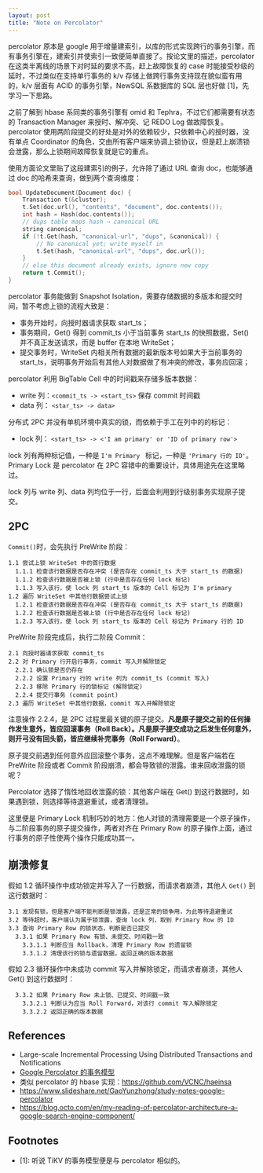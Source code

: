 ```yaml
---
layout: post
title: "Note on Percolator"
---
```


percolator 原本是 google 用于增量建索引，以库的形式实现跨行的事务引擎，而有事务引擎在，建索引并使索引一致便简单直接了。按论文里的描述，percolator 在这类半离线的场景下对时延的要求不高，赶上故障恢复的 case 时能接受秒级的延时，不过类似在支持单行事务的 k/v 存储上做跨行事务支持现在貌似蛮有用的，k/v 层面有 ACID 的事务引擎，NewSQL 系数据库的 SQL 层也好做 \[1]，先学习一下思路。

之前了解到 hbase 系同类的事务引擎有 omid 和 Tephra，不过它们都需要有状态的 Transaction Manager 来授时、解冲突、记 REDO Log 做故障恢复。percolator 使用两阶段提交的好处是对外的依赖较少，只依赖中心的授时器，没有单点 Coordinator 的角色，交由所有客户端来协调上锁协议，但是赶上崩溃锁会泄露，那么上锁期间故障恢复就是它的重点。

使用方面论文里贴了这段建索引的例子，允许除了通过 URL 查询 doc，也能够通过 doc 的哈希来查询，做到两个查询维度：

```C++
bool UpdateDocument(Document doc) {
	Transaction t(&cluster);
	t.Set(doc.url(), "contents", "document", doc.contents()); 
	int hash = Hash(doc.contents());
	// dups table maps hash → canonical URL
	string canonical;
	if (!t.Get(hash, "canonical-url", "dups", &canonical)) {
		// No canonical yet; write myself in
		t.Set(hash, "canonical-url", "dups", doc.url());
	}
	// else this document already exists, ignore new copy
	return t.Commit();
}
```

percolator 事务能做到 Snapshot Isolation，需要存储数据的多版本和提交时间，暂不考虑上锁的流程大致是：

- 事务开始时，向授时器请求获取 start_ts；
- 事务期间，Get() 得到 commit_ts 小于当前事务 start_ts 的快照数据，Set() 并不真正发送请求，而是 buffer 在本地 WriteSet；
- 提交事务时，WriteSet 内相关所有数据的最新版本号如果大于当前事务的 start_ts，说明事务开始后有其他人对数据做了有冲突的修改，事务应回滚；

percolator 利用 BigTable Cell 中的时间戳来存储多版本数据：

- write 列：`<commit_ts -> <start_ts>` 保存 commit 时间戳
- data 列： `<star_ts> -> data>`

分布式 2PC 并没有单机环境中真实的锁，而依赖于手工在列中的的标记：

- lock 列： `<start_ts> -> <'I am primary' or 'ID of primary row'>`

lock 列有两种标记值，一种是 `I'm Primary ` 标记，一种是 `'Primary 行的 ID'`。Primary Lock 是 percolator 在 2PC 容错中的重要设计，具体用途先在这里略过。

lock 列与 write 列、data 列均位于一行，后面会利用到行级别事务实现原子提交。

## 2PC

`Commit()`时，会先执行 PreWrite 阶段：

```
1.1 尝试上锁 WriteSet 中的首行数据
  1.1.1 检查该行数据是否存在冲突 (是否存在 commit_ts 大于 start_ts 的数据)
  1.1.2 检查该行数据是否被上锁 (行中是否存在任何 lock 标记)
  1.1.3 写入该行，使 lock 列 start_ts 版本的 Cell 标记为 I'm primary
1.2 遍历 WriteSet 中其他行数据尝试上锁
  1.2.1 检查该行数据是否存在冲突 (是否存在 commit_ts 大于 start_ts 的数据)
  1.2.2 检查该行数据是否被上锁 (行中是否存在任何 lock 标记)
  1.2.3 写入该行，使 lock 列 start_ts 版本的 Cell 标记为 Primary 行的 ID
```

PreWrite 阶段完成后，执行二阶段 Commit：

```
2.1 向授时器请求获取 commit_ts
2.2 对 Primary 行开启行事务，commit 写入并解除锁定
  2.2.1 确认锁是否仍存在
  2.2.2 设置 Primary 行的 write 列为 commit_ts (commit 写入)
  2.2.3 移除 Primary 行的锁标记 (解除锁定)
  2.2.4 提交行事务 (commit point)
2.3 遍历 WriteSet 中其他行数据，commit 写入并解除锁定
```

注意操作 2.2.4，是 2PC 过程里最关键的原子提交。**凡是原子提交之前的任何操作发生意外，皆应回滚事务（Roll Back）。凡是原子提交成功之后发生任何意外，则开弓没有回头箭，皆应继续补完事务（Roll Forward）**。

原子提交前遇到任何意外应回滚整个事务，这点不难理解。但是客户端若在 PreWrite 阶段或者 Commit 阶段崩溃，都会导致锁的泄露。谁来回收泄露的锁呢？

Percolator 选择了惰性地回收泄露的锁：其他客户端在 Get() 到这行数据时，如果遇到锁，则选择等待退避重试，或者清理锁。

这里便是 Primary Lock 机制巧妙的地方：他人对锁的清理需要是一个原子操作，与二阶段事务的原子提交操作，两者对齐在 Primary Row 的原子操作上面，通过行事务的原子性使两个操作只能成功其一。

## 崩溃修复

假如 1.2 循环操作中成功锁定并写入了一行数据，而请求者崩溃，其他人 `Get()` 到这行数据时：

```
3.1 发现有锁，但是客户端不能判断是锁泄露，还是正常的锁争用，为此等待退避重试
3.2 等待超时，客户端认为属于锁泄露，查询 lock 列，取到 Primary Row 的 ID
3.3 查询 Primary Row 的锁状态，判断是否已提交
  3.3.1 如果 Primary Row 有锁、未提交、时间戳一致
    3.3.1.1 判断应当 Rollback，清理 Primary Row 的遗留锁
    3.3.1.2 清理该行的锁与遗留数据，返回正确的版本数据
```

假如 2.3 循环操作中未成功 commit 写入并解除锁定，而请求者崩溃，其他人 Get() 到这行数据时：

```
  3.3.2 如果 Primary Row 未上锁、已提交、时间戳一致
    3.3.2.1 判断认为应当 Roll Forward，对该行 commit 写入解除锁定
    3.3.2.2 返回正确的版本数据
```

## References

- Large-scale Incremental Processing Using Distributed Transactions and Notifications
- [Google Percolator 的事务模型](http://andremouche.github.io/transaction/percolator.html)
- 类似 percolator 的 hbase 实现：<https://github.com/VCNC/haeinsa>
- <https://www.slideshare.net/GaoYunzhong/study-notes-google-percolator>
- <https://blog.octo.com/en/my-reading-of-percolator-architecture-a-google-search-engine-component/>

## Footnotes

- \[1]: 听说 TiKV 的事务模型便是与 percolator 相似的。